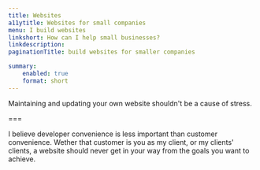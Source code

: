 ```yaml
---
title: Websites
a11ytitle: Websites for small companies
menu: I build websites
linkshort: How can I help small businesses?
linkdescription: 
paginationTitle: build websites for smaller companies

summary:
    enabled: true
    format: short
---
```


Maintaining and updating your own website shouldn't be a cause of stress.

===

I believe developer convenience is less important than customer convenience. Wether that customer is you as my client, or my clients' clients, a website should never get in your way from the goals you want to achieve. 